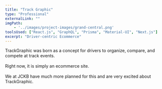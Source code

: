 ```yaml
---
title: "Track Graphic"
type: "Professional"
externalLink: ""
imgPath: 
    - '../images/project-images/grand-central.png'
toolsUsed: ["React.js", "GraphQL", "Prisma", "Material-UI", "Next.js"]
excerpt: "Driver-centric Ecommerce"
---
```




 TrackGraphic was born as a concept for drivers to organize, compare, 
          and compete at track events.</br></br>
          Right now, it is simply an ecommerce site. </br></br>
          We at JCKB have much more planned for this and are very excited about
          TrackGraphic.